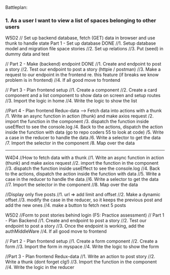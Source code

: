 Battleplan:

### 1. As a user I want to view a list of spaces belonging to other users

W5D2 // Set up backend database, fetch (GET) data in browser and use thunk to handle state
Part 1 - Set up database DONE
//1. Setup database model and migration file space stories
//2. Set up relations
//3. Put (seed) in dummy data and test

// Part 2 - Make (backend) endpoint DONE
//1. Create and endpoint to post a story
//2. Test our endpoint to post a story (httpie / postman)
//3. Make a request to our endpoint in the frontend re. this feature (if breaks we know problem is in frontend)
//4. If all good move to frontend

// Part 3 - Plan frontend setup
//1. Create a component
//2. Create a card component and a list component to show data on screen and setup routes
//3. Import the logic in home
//4. Write the logic to show the list

//Part 4 - Plan frontend Redux-data --> Fetch data into actions with a thunk
/1. Write an async function in action (thunk) and make axios request
/2. import the function in the component
/3. dispatch the function inside useEffect to see the console.log
/4. Back to the actions, dispatch the action inside the function with data (go to repo coders 55 to look at code)
/5. Write a case in the reducer to handle the data
/6. Write a selector to get the data
/7. Import the selector in the component
/8. Map over the data

---

W4D4 //How to fetch data with a thunk
//1. Write an async function in action (thunk) and make axios request
//2. import the function in the component
//3. dispatch the function inside useEffect to see the console.log
//4. Back to the actions, dispatch the action inside the function with data
//5. Write a case in the reducer to handle the data
//6. Write a selector to get the data
//7. Import the selector in the component
//8. Map over the data

//Display only five posts
//1. url => add limit and offset
//2. Make a dynamic offset
//3. modify the case in the reducer, so it keeps the previous post and add the new ones
//4. make a button to fetch next 5 posts

W5D2 //Form to post stories behind login (F5: Practice assessment)
// Part 1 - Plan Backend
//1. Create and endpoint to post a story
//2. Test our endpoint to post a story
//3. Once the endpoint is working, add the authMiddleWare
//4. If all good move to frontend

// Part 2 - Plan frontend setup
//1. Create a form component
//2. Create a form
//3. Import the form in myspace
//4. Write the logic to show the form

//Part 3 - Plan frontend Redux-data
//1. Write an action to post story
//2. Write a thunk (dont forget clg!)
//3. Import the function in the component
//4. Write the logic in the reducer
